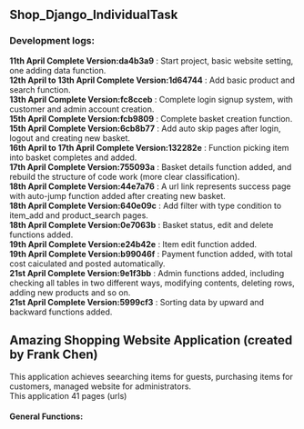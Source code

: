 ## Shop_Django_IndividualTask

### Development logs:  
**11th April Complete Version:da4b3a9** : Start project, basic website setting, one adding data function.  
**12th April to 13th April Complete Version:1d64744** : Add basic product and search function.  
**13th April Complete Version:fc8cceb** : Complete login signup system, with customer and admin account creation.  
**15th April Complete Version:fcb9809** : Complete basket creation function.  
**15th April Complete Version:6cb8b77** : Add auto skip pages after login, logout and creating new basket.  
**16th April to 17th April Complete Version:132282e** : Function picking item into basket completes and added.    
**17th April Complete Version:755093a** : Basket details function added, and rebuild the structure of code work (more clear classification).  
**18th April Complete Version:44e7a76** : A url link represents success page with auto-jump function added after creating new basket.  
**18th April Complete Version:640e09c** : Add filter with type condition to item_add and product_search pages.  
**18th April Complete Version:0e7063b** : Basket status, edit and delete functions added.  
**19th April Complete Version:e24b42e** : Item edit function added.  
**19th April Complete Version:b99046f** : Payment function added, with total cost caiculated and posted automatically.   
**21st April Complete Version:9e1f3bb** : Admin functions added, including checking all tables in two different ways, modifying contents, deleting rows, adding new products and so on.  
**21st April Complete Version:5999cf3** : Sorting data by upward and backward functions added.  

## Amazing Shopping Website Application (created by Frank Chen) 
This application achieves seearching items for guests, purchasing items for customers, managed website for administrators.  
This application 41 pages (urls)
#### General Functions:  
